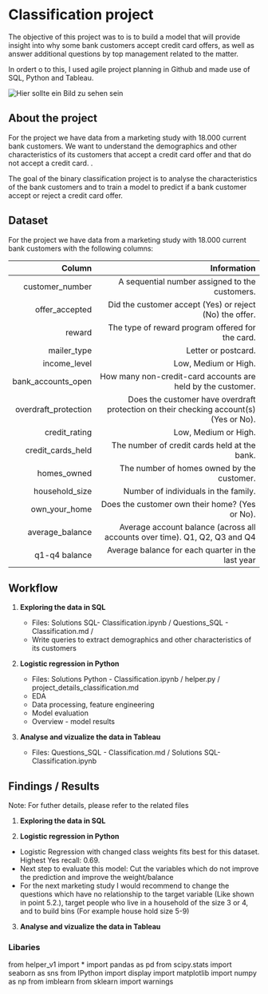 # Classification project

The objective of this project was to is to build a model that will provide insight into why some bank customers accept credit card offers, as well as answer additional questions by top management related to the matter.

In ordert o to this, I used agile project planning in Github and made use of SQL, Python and Tableau. 

![Hier sollte ein Bild zu sehen sein](https://st2.depositphotos.com/2704315/7774/v/600/depositphotos_77740328-stock-illustration-hand-holding-credit-card-vector.jpg)


## About the project

For the project we have data from a marketing study with 18.000 current bank customers. We want to understand the demographics and other characteristics of its customers that accept a credit card offer and that do not accept a credit card. . 

The goal of the binary classification project is to analyse the characteristics of the bank customers and to train a model to predict if a bank customer accept or reject a credit card offer.

## Dataset 
For the project we have data from a marketing study with 18.000 current bank customers with the following columns:  

|               Column |                                                                          Information  |
|---------------------:|--------------------------------------------------------------------------------------:|
|      customer_number |                                        A sequential number assigned to the customers. |
|       offer_accepted |                               Did the customer accept (Yes) or reject (No) the offer. |
|               reward |                                      The type of reward program offered for the card. |
|          mailer_type |                                                                   Letter or postcard. |
|         income_level |                                                                  Low, Medium or High. |
|   bank_accounts_open |                           How many non-credit-card accounts are held by the customer. |
| overdraft_protection | Does the customer have overdraft protection on their checking account(s) (Yes or No). |
|        credit_rating |                                                                  Low, Medium or High. |
|    credit_cards_held |                                          The number of credit cards held at the bank. |
|          homes_owned |                                            The number of homes owned by the customer. |
|       household_size |                                                  Number of individuals in the family. |
|        own_your_home |                                        Does the customer own their home? (Yes or No). |
|      average_balance |            Average account balance (across all accounts over time). Q1, Q2, Q3 and Q4 |
|        q1-q4 balance |                                     Average balance for each quarter in the last year |



## Workflow


1. **Exploring the data in SQL**
    - Files: Solutions SQL- Classification.ipynb / Questions_SQL - Classification.md /
    - Write queries to extract demographics and other characteristics of its customers

  
2.  **Logistic regression in Python** 
    - Files: Solutions Python - Classification.ipynb / helper.py / project_details_classification.md
    - EDA
    - Data processing, feature engineering
    - Model evaluation
    - Overview - model results

  
3. **Analyse and vizualize the data in Tableau** 
    - Files: Questions_SQL - Classification.md / Solutions SQL- Classification.ipynb


## Findings / Results 
Note: For futher details, please refer to the related files


1. **Exploring the data in SQL**

2.  **Logistic regression in Python** 
- Logistic Regression with changed class weights fits best for this dataset. Highest Yes recall: 0.69.  
- Next step to evaluate this model: Cut the variables which do not improve the prediction and improve the weight/balance
- For the next marketing study I would recommend to change the questions which have no relationship to the target variable (Like shown in point 5.2.), target people who live in a household of the size 3 or 4, and to build bins (For example house hold size 5-9) 


3. **Analyse and vizualize the data in Tableau** 

### Libaries 
from helper_v1 import *
import pandas as pd
from scipy.stats 
import seaborn as sns
from IPython import display
import matplotlib
import numpy as np
from imblearn
from sklearn
import warnings
